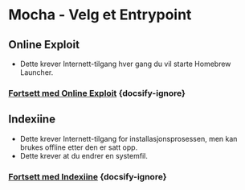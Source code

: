 # Mocha - Velg et Entrypoint

## Online Exploit

- Dette krever Internett-tilgang hver gang du vil starte Homebrew Launcher.

### [**Fortsett med Online Exploit**](online-exploit/sd-preparation) {docsify-ignore}

## Indexiine

- Dette krever Internett-tilgang for installasjonsprosessen, men kan brukes offline etter den er satt opp.
- Dette krever at du endrer en systemfil.

### [**Fortsett med Indexiine**](indexiine/sd-preparation) {docsify-ignore}